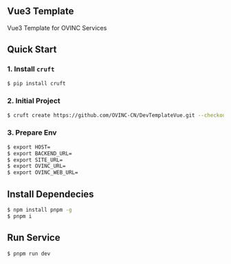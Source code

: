 ## Vue3 Template

Vue3 Template for OVINC Services

## Quick Start

### 1. Install `cruft`

```bash
$ pip install cruft
```

### 2. Initial Project

```bash
$ cruft create https://github.com/OVINC-CN/DevTemplateVue.git --checkout main
```

### 3. Prepare Env

```bash
$ export HOST=
$ export BACKEND_URL=
$ export SITE_URL=
$ export OVINC_URL=
$ export OVINC_WEB_URL=
```

## Install Dependecies

```bash
$ npm install pnpm -g
$ pnpm i
```

## Run Service

```bash
$ pnpm run dev
```
